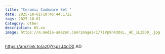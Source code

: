 ```yaml
---
title: "Ceramic Cookware Set "
date: 2025-10-01T10:46:44.172Z
tags: 2025-10-01
Category: other
description: 65.xx
image: https://m.media-amazon.com/images/I/71Vp9n43OsL._AC_SL1500_.jpg
---
```

https://amzlink.to/az0jYspzJ4cD0
AD